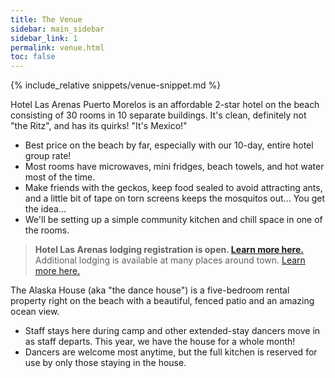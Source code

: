 ```yaml
---
title: The Venue
sidebar: main_sidebar
sidebar_link: 1
permalink: venue.html
toc: false
---
```


{% include_relative snippets/venue-snippet.md %}

Hotel Las Arenas Puerto Morelos is an affordable 2-star hotel on the beach consisting of 30 rooms in 10 separate buildings. It's clean, definitely not "the Ritz", and has its quirks! "It's Mexico!" 
  * Best price on the beach by far, especially with our 10-day, entire hotel group rate!
  * Most rooms have microwaves, mini fridges, beach towels, and hot water most of the time.
  * Make friends with the geckos, keep food sealed to avoid attracting ants, and a little bit of tape on torn screens keeps the mosquitos out... You get the idea...
  * We'll be setting up a simple community kitchen and chill space in one of the rooms.

> **Hotel Las Arenas lodging registration is open. [Learn more here.](booking-las-arenas.md)**<br>
Additional lodging is available at many places around town. [Learn more here.](lodging-options.md)

The Alaska House (aka "the dance house") is a five-bedroom rental property right on the beach with a beautiful, fenced patio and an amazing ocean view.
  * Staff stays here during camp and other extended-stay dancers move in as staff departs. This year, we have the house for a whole month!
  * Dancers are welcome most anytime, but the full kitchen is reserved for use by only those staying in the house.